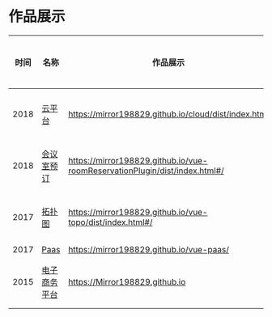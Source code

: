 # 作品展示
|时间|名称|作品展示|代码仓库
|---|---|---|---|
|2018|<a href="https://mirror198829.github.io/cloud/dist/index.html" target="_blank">云平台</a>| https://mirror198829.github.io/cloud/dist/index.html | <a href='https://github.com/Mirror198829/cloud' target="_blank">点击进入</a> |
|2018|<a href="https://mirror198829.github.io/vue-roomReservationPlugin/dist/index.html#/" target="_blank">会议室预订</a>| https://mirror198829.github.io/vue-roomReservationPlugin/dist/index.html#/ | <a href='https://github.com/Mirror198829/vue-roomReservationPlugin' target="_blank">点击进入</a> |
|2017|<a href="https://mirror198829.github.io/vue-topo/dist/index.html#/" target="_blank">拓扑图</a>|https://mirror198829.github.io/vue-topo/dist/index.html#/| <a href='https://github.com/Mirror198829/vue-topo' target="_blank">点击进入</a> |
|2017|<a href="https://mirror198829.github.io/vue-paas/" target="_blank">Paas</a>| https://mirror198829.github.io/vue-paas/ |
|2015|<a href="https://Mirror198829.github.io" target="_blank">电子商务平台</a>|https://Mirror198829.github.io| <a href='https://github.com/Mirror198829/Mirror198829.github.io' target="_blank">点击进入</a> |
